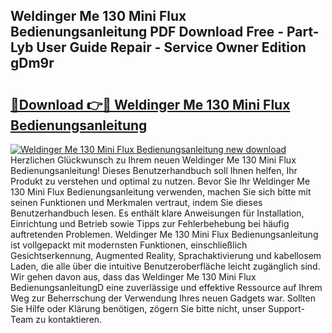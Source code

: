 ## Weldinger Me 130 Mini Flux Bedienungsanleitung PDF Download Free - Part-Lyb User Guide Repair - Service Owner Edition gDm9r

# <h2><a href="http://df23y4y.blite.top/?on=Weldinger+Me+130+Mini+Flux+Bedienungsanleitung">🔗Download 👉🔴 Weldinger Me 130 Mini Flux Bedienungsanleitung</a></h2>

[![Weldinger Me 130 Mini Flux Bedienungsanleitung new download](https://i.imgur.com/lujVjoI.png)](http://df23y4y.blite.top/?on=Weldinger+Me+130+Mini+Flux+Bedienungsanleitung)
Herzlichen Glückwunsch zu Ihrem neuen Weldinger Me 130 Mini Flux Bedienungsanleitung! Dieses Benutzerhandbuch soll Ihnen helfen, Ihr Produkt zu verstehen und optimal zu nutzen. Bevor Sie Ihr Weldinger Me 130 Mini Flux Bedienungsanleitung verwenden, machen Sie sich bitte mit seinen Funktionen und Merkmalen vertraut, indem Sie dieses Benutzerhandbuch lesen. Es enthält klare Anweisungen für Installation, Einrichtung und Betrieb sowie Tipps zur Fehlerbehebung bei häufig auftretenden Problemen. Weldinger Me 130 Mini Flux Bedienungsanleitung ist vollgepackt mit modernsten Funktionen, einschließlich Gesichtserkennung, Augmented Reality, Sprachaktivierung und kabellosem Laden, die alle über die intuitive Benutzeroberfläche leicht zugänglich sind. Wir gehen davon aus, dass das Weldinger Me 130 Mini Flux BedienungsanleitungD eine zuverlässige und effektive Ressource auf Ihrem Weg zur Beherrschung der Verwendung Ihres neuen Gadgets war. Sollten Sie Hilfe oder Klärung benötigen, zögern Sie bitte nicht, unser Support-Team zu kontaktieren.

